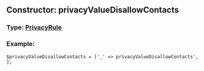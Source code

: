 ## Constructor: privacyValueDisallowContacts  



### Type: [PrivacyRule](../types/PrivacyRule.md)

### Example:


```
$privacyValueDisallowContacts = ['_' => privacyValueDisallowContacts', ];
```